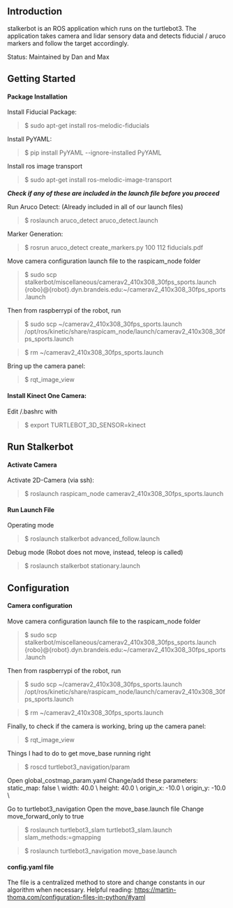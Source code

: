 ## Introduction

stalkerbot is an ROS application which runs on the turtlebot3.
The application takes camera and lidar sensory data and detects fiducial / aruco markers and follow the target accordingly.

Status: Maintained by Dan and Max

## Getting Started

#### Package Installation
Install Fiducial Package:
> $ sudo apt-get install ros-melodic-fiducials

Install PyYAML:
> $ pip install PyYAML --ignore-installed PyYAML

Install ros image transport
> $ sudo apt-get install ros-melodic-image-transport

***Check if any of these are included in the launch file before you proceed***

Run Aruco Detect: (Already included in all of our launch files)
> $ roslaunch aruco_detect aruco_detect.launch

Marker Generation:
> $ rosrun aruco_detect create_markers.py 100 112 fiducials.pdf

Move camera configuration launch file to the raspicam_node folder
> $ sudo scp stalkerbot/miscellaneous/camerav2_410x308_30fps_sports.launch {robo}@{robot}.dyn.brandeis.edu:~/camerav2_410x308_30fps_sports.launch

Then from raspberrypi of the robot, run
> $ sudo scp ~/camerav2_410x308_30fps_sports.launch /opt/ros/kinetic/share/raspicam_node/launch/camerav2_410x308_30fps_sports.launch

> $ rm ~/camerav2_410x308_30fps_sports.launch

Bring up the camera panel:
> $ rqt_image_view

#### Install Kinect One Camera:
Edit /.bashrc with
> $ export TURTLEBOT_3D_SENSOR=kinect

## Run Stalkerbot

#### Activate Camera
Activate 2D-Camera (via ssh):
> $ roslaunch raspicam_node camerav2_410x308_30fps_sports.launch

#### Run Launch File
Operating mode
> $ roslaunch stalkerbot advanced_follow.launch

Debug mode (Robot does not move, instead, teleop is called)
> $ roslaunch stalkerbot stationary.launch

## Configuration

#### Camera configuration

Move camera configuration launch file to the raspicam_node folder
> $ sudo scp stalkerbot/miscellaneous/camerav2_410x308_30fps_sports.launch {robo}@{robot}.dyn.brandeis.edu:~/camerav2_410x308_30fps_sports.launch

Then from raspberrypi of the robot, run
> $ sudo scp ~/camerav2_410x308_30fps_sports.launch /opt/ros/kinetic/share/raspicam_node/launch/camerav2_410x308_30fps_sports.launch

> $ rm ~/camerav2_410x308_30fps_sports.launch

Finally, to check if the camera is working, bring up the camera panel:
> $ rqt_image_view

Things I had to do to get move_base running right
> $ roscd turtlebot3_navigation/param

Open global_costmap_param.yaml
Change/add these parameters: \
static_map: false \ width: 40.0 \ height: 40.0 \ origin_x: -10.0 \ origin_y: -10.0 \

Go to turtlebot3_navigation
Open the move_base.launch file
Change move_forward_only to true

> $ roslaunch turtlebot3_slam turtlebot3_slam.launch slam_methods:=gmapping


> $ roslaunch turtlebot3_navigation move_base.launch

#### config.yaml file
The file is a centralized method to store and change constants in our algorithm when necessary.
Helpful reading: https://martin-thoma.com/configuration-files-in-python/#yaml
